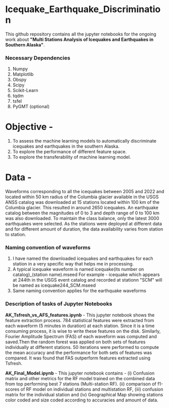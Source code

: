 # Icequake_Earthquake_Discrimination
This github repository contains all the jupyter notebooks for the ongoing work about **"Multi Stations Analysis of Icequakes and Earthquakes in Southern Alaska"**. 

### Necessary Dependencies

1) Numpy
2) Matplotlib
3) Obspy
4) Scipy
5) Scikit-Learn
6) tqdm
7) tsfel
8) PyGMT (optional)


# Objective - 
1) To assess the machine learning models to automatically discriminate icequakes and earthquakes in the southern Alaska.
2) To explore the performance of different feature space. 
3) To explore the transferability of machine learning model. 

# Data - 
Waveforms corresponding to all the icequakes between 2005 and 2022 and located within 50 km radius of the Columbia glacier available in the USGS ANSS catalog was downloaded at 15 stations located within 100 km of the Columbia glacier. This resulted in around 2650 icequakes. An earthquake catalog between the magnitudes of 0 to 3 and depth range of 0 to 100 km was also downloaded. To maintain the class balance, only the latest 3000 earthquakes were selected. As the stations were deployed at different data and for different amount of duration, the data availability varies from station to station. 




### Naming convention of waveforms

1) I have named the downloaded icequakes and earthquakes for each station in a very specific way that helps me in processing. 
2) A typical icequake waveform is named icequake(its number on catalog)_(station name).mseed
   For example - icequake which appears at 244th in the USGS event catalog and recorded at stationn "SCM" will be named as icequake244_SCM.mseed
3) Same naming convention applies for the earthquake waveforms

 
### Description of tasks of Jupyter Notebooks


**AK_Tsfresh_vs_AFS_features.ipynb** - This jupyter notebook shows the feature extraction process. 784 statistical features were extracted from each waveform (5 minutes in duration) at each station. Since it is a time consuming process, it is wise to write these features on the disk. Similarly, Fourier Amplitude Spectrum (FAS) of each waveform was computed and saved.Then the random forest was applied on both sets of features individually at different stations. 50 iterations were performed to compute the mean accuracy and the performance for both sets of features was compared. It was found that FAS outperform features extracted using Tsfresh. 

**AK_Final_Model.ipynb**  - This jupyter notebook contains - (i) Confusion matrix and other metrics for the RF model trained on the combined data from top performing best 7 stations (Multi-station RF). (ii) comparison of f1-scores of RF model on individual stations and multistation RF, (iii) confusion matrix for the individual station and (iv) Geographical Map showing stations color coded and size coded according to accuracies and amount of data. 



